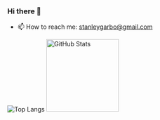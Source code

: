 <!--![backdrop](IMG_20200908_091756.jpg)-->


### Hi there 👋

<!--
- 🔭 I’m currently working on ...
- 🌱 I’m currently learning typescript with react
- 👯 I’m looking to collaborate on ...
- 🤔 I’m looking for help with ...
- 💬 Ask me about ...
-->
- 📫 How to reach me: stanleygarbo@gmail.com
<!---
- 😄 Pronouns: ...
- ⚡ Fun fact: ...
-->

<!--
**stanleygarbo/stanleygarbo** is a ✨ _special_ ✨ repository because its `README.md` (this file) appears on your GitHub profile.

Here are some ideas to get you started:

-->

<img alt="Top Langs" src="https://github-readme-stats-tau.vercel.app/api/top-langs/?username=stanleygarbo&layout=compact" />
<img alt="GitHub Stats" height="165px" src="https://github-readme-stats-tau.vercel.app/api?username=stanleygarbo&show_icons=true&count_private=true&title_color=e3fdfd&icon_color=c6fce5&text_color=fafafa&bg_color=15b7b9" />

